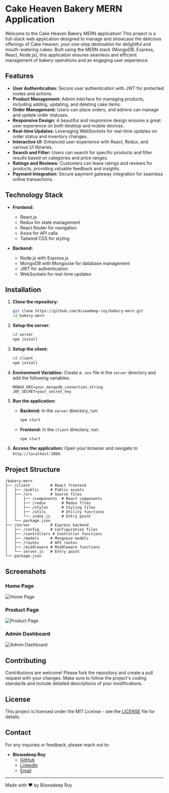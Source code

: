 
# Cake Heaven Bakery MERN Application

Welcome to the Cake Heaven Bakery MERN application! This project is a full-stack web application designed to manage and showcase the delicious offerings of Cake Heaven, your one-stop destination for delightful and mouth-watering cakes. Built using the MERN stack (MongoDB, Express, React, Node.js), this application ensures seamless and efficient management of bakery operations and an engaging user experience.

## Features

- **User Authentication:** Secure user authentication with JWT for protected routes and actions.
- **Product Management:** Admin interface for managing products, including adding, updating, and deleting cake items.
- **Order Management:** Users can place orders, and admins can manage and update order statuses.
- **Responsive Design:** A beautiful and responsive design ensures a great user experience on both desktop and mobile devices.
- **Real-time Updates:** Leveraging WebSockets for real-time updates on order status and inventory changes.
- **Interactive UI:** Enhanced user experience with React, Redux, and various UI libraries.
- **Search and Filter:** Users can search for specific products and filter results based on categories and price ranges.
- **Ratings and Reviews:** Customers can leave ratings and reviews for products, providing valuable feedback and insights.
- **Payment Integration:** Secure payment gateway integration for seamless online transactions.

## Technology Stack

- **Frontend:**
  - React.js
  - Redux for state management
  - React Router for navigation
  - Axios for API calls
  - Tailwind CSS for styling

- **Backend:**
  - Node.js with Express.js
  - MongoDB with Mongoose for database management
  - JWT for authentication
  - WebSockets for real-time updates

## Installation

1. **Clone the repository:**
   ```bash
   git clone https://github.com/biswadeep-roy/bakery-mern.git
   cd bakery-mern
   ```

2. **Setup the server:**
   ```bash
   cd server
   npm install
   ```

3. **Setup the client:**
   ```bash
   cd client
   npm install
   ```

4. **Environment Variables:**
   Create a `.env` file in the `server` directory and add the following variables:
   ```
   MONGO_URI=your_mongodb_connection_string
   JWT_SECRET=your_secret_key
   ```

5. **Run the application:**
   - **Backend:** In the `server` directory, run:
     ```bash
     npm start
     ```
   - **Frontend:** In the `client` directory, run:
     ```bash
     npm start
     ```

6. **Access the application:** Open your browser and navigate to `http://localhost:3000`.

## Project Structure

```
/bakery-mern
├── /client         # React frontend
│   ├── /public     # Public assets
│   ├── /src        # Source files
│   │   ├── /components  # React components
│   │   ├── /redux       # Redux files
│   │   ├── /styles      # Styling files
│   │   ├── /utils       # Utility functions
│   │   └── index.js     # Entry point
│   └── package.json
├── /server         # Express backend
│   ├── /config     # Configuration files
│   ├── /controllers # Controller functions
│   ├── /models     # Mongoose models
│   ├── /routes     # API routes
│   ├── /middleware # Middleware functions
│   └── server.js   # Entry point
└── package.json
```

## Screenshots

### Home Page
![Home Page](client/src/images/homepage.png)

### Product Page
![Product Page](client/src/images/productpage.png)

### Admin Dashboard
![Admin Dashboard](client/src/images/admindashboard.png)

## Contributing

Contributions are welcome! Please fork the repository and create a pull request with your changes. Make sure to follow the project's coding standards and include detailed descriptions of your modifications.

## License

This project is licensed under the MIT License - see the [LICENSE](LICENSE) file for details.

## Contact

For any inquiries or feedback, please reach out to:

- **Biswadeep Roy**
  - [GitHub](https://github.com/biswadeep-roy)
  - [LinkedIn](https://www.linkedin.com/in/biswadeep-roy/)
  - [Email](mailto:biswadeep.roy@example.com)

---

Made with ❤️ by Biswadeep Roy
